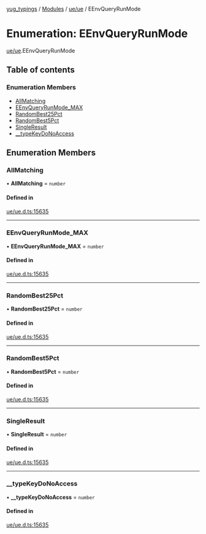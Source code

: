 [yug_typings](../README.md) / [Modules](../modules.md) / [ue/ue](../modules/ue_ue.md) / EEnvQueryRunMode

# Enumeration: EEnvQueryRunMode

[ue/ue](../modules/ue_ue.md).EEnvQueryRunMode

## Table of contents

### Enumeration Members

- [AllMatching](ue_ue.EEnvQueryRunMode.md#allmatching)
- [EEnvQueryRunMode\_MAX](ue_ue.EEnvQueryRunMode.md#eenvqueryrunmode_max)
- [RandomBest25Pct](ue_ue.EEnvQueryRunMode.md#randombest25pct)
- [RandomBest5Pct](ue_ue.EEnvQueryRunMode.md#randombest5pct)
- [SingleResult](ue_ue.EEnvQueryRunMode.md#singleresult)
- [\_\_typeKeyDoNoAccess](ue_ue.EEnvQueryRunMode.md#__typekeydonoaccess)

## Enumeration Members

### AllMatching

• **AllMatching** = `number`

#### Defined in

[ue/ue.d.ts:15635](https://github.com/YugMetaverse/yug_typings/blob/25cad34/ue/ue.d.ts#L15635)

___

### EEnvQueryRunMode\_MAX

• **EEnvQueryRunMode\_MAX** = `number`

#### Defined in

[ue/ue.d.ts:15635](https://github.com/YugMetaverse/yug_typings/blob/25cad34/ue/ue.d.ts#L15635)

___

### RandomBest25Pct

• **RandomBest25Pct** = `number`

#### Defined in

[ue/ue.d.ts:15635](https://github.com/YugMetaverse/yug_typings/blob/25cad34/ue/ue.d.ts#L15635)

___

### RandomBest5Pct

• **RandomBest5Pct** = `number`

#### Defined in

[ue/ue.d.ts:15635](https://github.com/YugMetaverse/yug_typings/blob/25cad34/ue/ue.d.ts#L15635)

___

### SingleResult

• **SingleResult** = `number`

#### Defined in

[ue/ue.d.ts:15635](https://github.com/YugMetaverse/yug_typings/blob/25cad34/ue/ue.d.ts#L15635)

___

### \_\_typeKeyDoNoAccess

• **\_\_typeKeyDoNoAccess** = `number`

#### Defined in

[ue/ue.d.ts:15635](https://github.com/YugMetaverse/yug_typings/blob/25cad34/ue/ue.d.ts#L15635)
